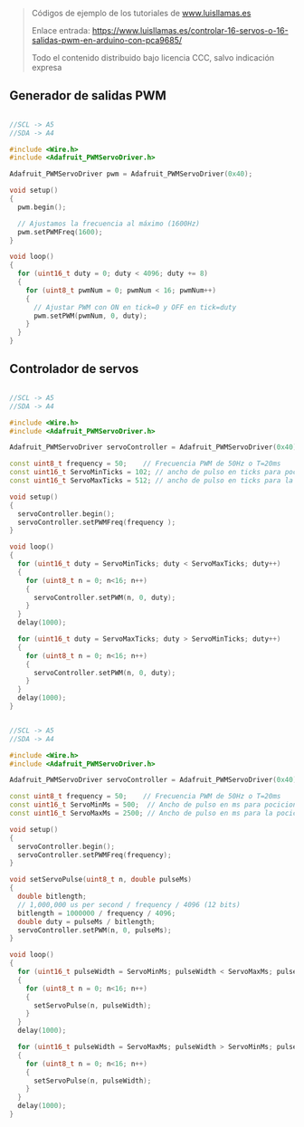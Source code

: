 > Códigos de ejemplo de los tutoriales de www.luisllamas.es
>
> Enlace entrada: https://www.luisllamas.es/controlar-16-servos-o-16-salidas-pwm-en-arduino-con-pca9685/
>
> Todo el contenido distribuido bajo licencia CCC, salvo indicación expresa


## Generador de salidas PWM
```cpp
//SCL -> A5
//SDA -> A4

#include <Wire.h>
#include <Adafruit_PWMServoDriver.h>

Adafruit_PWMServoDriver pwm = Adafruit_PWMServoDriver(0x40);

void setup() 
{
  pwm.begin();

  // Ajustamos la frecuencia al máximo (1600Hz)
  pwm.setPWMFreq(1600); 
}

void loop() 
{
  for (uint16_t duty = 0; duty < 4096; duty += 8)
  {
    for (uint8_t pwmNum = 0; pwmNum < 16; pwmNum++)
    {
      // Ajustar PWM con ON en tick=0 y OFF en tick=duty
      pwm.setPWM(pwmNum, 0, duty);
    }
  }
}
```



## Controlador de servos
```cpp
//SCL -> A5
//SDA -> A4

#include <Wire.h>
#include <Adafruit_PWMServoDriver.h>

Adafruit_PWMServoDriver servoController = Adafruit_PWMServoDriver(0x40); 

const uint8_t frequency = 50;    // Frecuencia PWM de 50Hz o T=20ms
const uint16_t ServoMinTicks = 102; // ancho de pulso en ticks para pocicion 0°
const uint16_t ServoMaxTicks = 512; // ancho de pulso en ticks para la pocicion 180°

void setup()
{
  servoController.begin();
  servoController.setPWMFreq(frequency );
}

void loop()
{
  for (uint16_t duty = ServoMinTicks; duty < ServoMaxTicks; duty++)
  {
    for (uint8_t n = 0; n<16; n++)
    {
      servoController.setPWM(n, 0, duty);
    }
  }
  delay(1000);

  for (uint16_t duty = ServoMaxTicks; duty > ServoMinTicks; duty++)
  {
    for (uint8_t n = 0; n<16; n++)
    {
      servoController.setPWM(n, 0, duty);
    }
  }
  delay(1000);
}
```

```cpp
//SCL -> A5
//SDA -> A4

#include <Wire.h>
#include <Adafruit_PWMServoDriver.h>

Adafruit_PWMServoDriver servoController = Adafruit_PWMServoDriver(0x40);

const uint8_t frequency = 50;    // Frecuencia PWM de 50Hz o T=20ms
const uint16_t ServoMinMs = 500;  // Ancho de pulso en ms para pocicion 0°
const uint16_t ServoMaxMs = 2500; // Ancho de pulso en ms para la pocicion 180°

void setup()
{
  servoController.begin();
  servoController.setPWMFreq(frequency);
}

void setServoPulse(uint8_t n, double pulseMs)
{
  double bitlength;
  // 1,000,000 us per second / frequency / 4096 (12 bits)
  bitlength = 1000000 / frequency / 4096;
  double duty = pulseMs / bitlength;
  servoController.setPWM(n, 0, pulseMs);
}

void loop()
{
  for (uint16_t pulseWidth = ServoMinMs; pulseWidth < ServoMaxMs; pulseWidth = pulseWidth + 10)
  {
    for (uint8_t n = 0; n<16; n++)
    {
      setServoPulse(n, pulseWidth);
    }
  }
  delay(1000);

  for (uint16_t pulseWidth = ServoMaxMs; pulseWidth > ServoMinMs; pulseWidth = pulseWidth - 10)
  {
    for (uint8_t n = 0; n<16; n++)
    {
      setServoPulse(n, pulseWidth);
    }
  }
  delay(1000);
}
```


